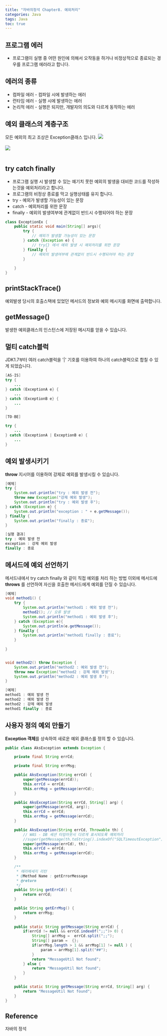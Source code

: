 ```yaml
---
title: "자바의정석 Chapter8. 예외처리"
categories: Java
tags: Java
toc: true
---
```


## 프로그램 에러
- 프로그램이 실행 중 어떤 원인에 의해서 오작동을 하거나 비정상적으로 종료되는 경우를 프로그램 에러라고 합니다.

## 에러의 종류
- 컴파일 에러 - 컴파일 시에 발생하는 에러
- 런타임 에러 - 실행 시에 발생하는 에러
- 논리적 에러 - 실행은 되지만, 개발자의 의도와 다르게 동작하는 에러

## 예외 클래스의 계층구조
모든 예외의 최고 조상은 Exception클래스 입니다.
<img src="/assets/images/java/java-8.png"> <br><br>
<img src="/assets/images/java/java-9.png"> <br><br>

## try catch finally
- 프로그램 실행 시 발생할 수 있는 예기치 못한 예외의 발생을 대비한 코드를 작성하는것을 예외처리라고 합니다.
- 프로그램의 비정상 종료를 막고 실행상태를 유지 합니다.
- try - 예외가 발생할 가능성이 있는 문장
- catch - 예외처리를 위한 문장
- finally - 예외의 발생여부에 관계없이 반드시 수행되어야 하는 문장

```java
class ExceptionEx {
	public static void main(String[] args){
		try {
			// 예외가 발생할 가능성이 있는 문장
		} catch {Exception e) {
			// try{} 에서 예외 발생 시 예외처리를 위한 문장
		} finally {
			// 예외의 발생여부에 관계없이 반드시 수행되어야 하는 문장
		}
		
	}
}
```

## printStackTrace()
예외발생 당시의 호출스택에 있었던 메서드의 정보와 예외 메시지를 화면에 출력합니다.

## getMessage()
발생한 예외클래스의 인스턴스에 저장된 메시지를 얻을 수 있습니다.


## 멀티 catch블럭
JDK1.7부터 여러 catch블럭을 '|' 기호를 이용하여 하나의 catch블럭으로 합칠 수 있게 되었습니다.

```java
[AS-IS]
try {
	...
} catch (ExceptionA e} {
	...
} catch (ExceptionB e} {
	...
}

[TO-BE]

try {
	...
} catch (ExceptionA | ExceptionB e) {
	...
}
```

## 예외 발생시키기
**throw** 지시어를 이용하여 강제로 예외를 발생시킬 수 있습니다.

```java
[예제]
try {
	System.out.println("try : 예외 발생 전");
	throw new Exception("강제 예외 발생");
	System.out.println("try : 예외 발생 후");
} catch (Exception e} {
	System.out.println("exception : " + e.getMessage());
} finally {
	System.out.println("finally : 종료");
}

```

```java
[실행 결과]
try : 예외 발생 전
exception : 강제 예외 발생
finally : 종료
```

## 메서드에 예외 선언하기
메서드내에서 try catch finally 와 같이 직접 예외를 처리 하는 방법 이외에 메서드에 **throws** 를 선언하여 자신을 호출한 메서드에게 예외를 던질 수 있습니다. 

```java
[예제]
void method1() {
	try {
		System.out.println("method1 : 예외 발생 전");
		method2(); // 오류 발생
		System.out.println("method1 : 예외 발생 후");
	} catch (Exception e){
		System.out.println(e.getMessage());
	} finally {
		System.out.println("method1 finally : 종료");
	}
	
} 


void method2() throw Exception {
	System.out.println("method2 : 예외 발생 전");
	throw new Exception("method2 : 강제 예외 발생");
	System.out.println("method2 : 예외 발생 후");
}
```


```java
[예제]
method1 : 예외 발생 전
method2 : 예외 발생 전
method2 : 강제 예외 발생
method1 finally : 종료
```


## 사용자 정의 예외 만들기
**Exception 객체**를 상속하여 새로운 예외 클래스를 정의 할 수 있습니다.

```java
public class AksException extends Exception {

	private final String errCd;

	private final String errMsg;

	public AksException(String errCd) {
		super(getMessage(errCd));
		this.errCd = errCd;
		this.errMsg = getMessage(errCd);
	}

	public AksException(String errCd, String[] arg) {
		super(getMessage(errCd, arg));
		this.errCd = errCd;
		this.errMsg = getMessage(errCd);
	}

	public AksException(String errCd, Throwable th) {
		// WAS - DB 세션 타임아웃시 다르게 표시되도록 예외처리
		//super(getMessage(th.toString().indexOf("SQLTimeoutException") > -1 ? "gsi.cm.err.sqlTimeout" : errCd), th);
		super(getMessage(errCd), th);
		this.errCd = errCd;
		this.errMsg = getMessage(errCd);
	}

	/**
	 * 에러메세지 리턴
	 * @Method Name : getErrorMessage
	 * @return
	 */
	public String getErrCd() {
		return errCd;
	}

	public String getErrMsg() {
		return errMsg;
	}
	
	public static String getMessage(String errCd) {
		if(errCd != null && errCd.indexOf(";;")> 0) {
	        String[] arrMsg =  errCd.split(";;");
        	String[] param =  {};
        	if(arrMsg.length > 1 && arrMsg[1] != null ) {
        		param = arrMsg[1].split("##");
        	}
        	return "MessageUtil Not found";
		} else {
			return "MessageUtil Not found";
        }
	}

	public static String getMessage(String errCd, String[] arg) {
		return "MessageUtil Not found";
	}
}
```

## Reference
자바의 정석